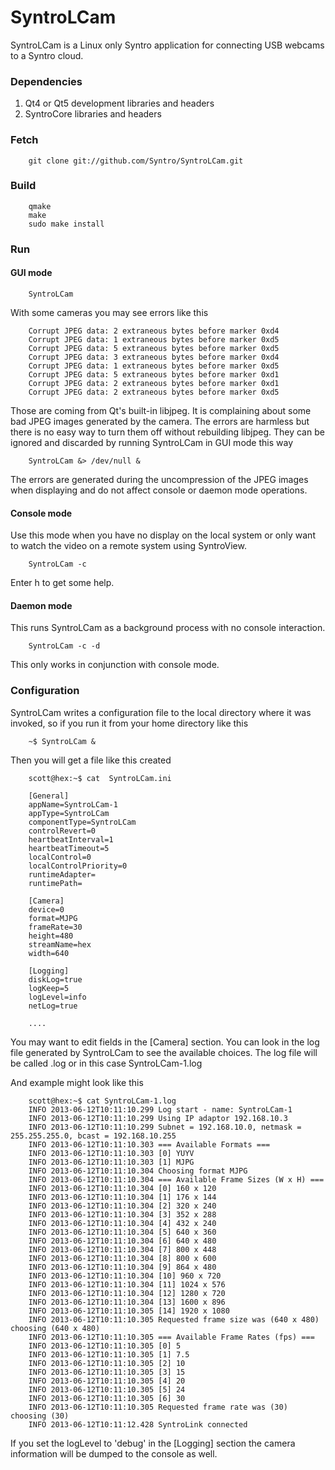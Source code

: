 # SyntroLCam

SyntroLCam is a Linux only Syntro application for connecting USB webcams
to a Syntro cloud.


### Dependencies

1. Qt4 or Qt5 development libraries and headers
2. SyntroCore libraries and headers 


### Fetch

        git clone git://github.com/Syntro/SyntroLCam.git


### Build 

        qmake 
        make 
        sudo make install

### Run

#### GUI mode

        SyntroLCam

With some cameras you may see errors like this

		Corrupt JPEG data: 2 extraneous bytes before marker 0xd4
		Corrupt JPEG data: 1 extraneous bytes before marker 0xd5
		Corrupt JPEG data: 5 extraneous bytes before marker 0xd5
		Corrupt JPEG data: 3 extraneous bytes before marker 0xd4
		Corrupt JPEG data: 1 extraneous bytes before marker 0xd5
		Corrupt JPEG data: 5 extraneous bytes before marker 0xd1
		Corrupt JPEG data: 2 extraneous bytes before marker 0xd1
		Corrupt JPEG data: 2 extraneous bytes before marker 0xd5

        
Those are coming from Qt's built-in libjpeg. It is complaining about some
bad JPEG images generated by the camera. The errors are harmless but there
is no easy way to turn them off without rebuilding libjpeg. They can be
ignored and discarded by running SyntroLCam in GUI mode this way

        SyntroLCam &> /dev/null &

The errors are generated during the uncompression of the JPEG images when
displaying and do not affect console or daemon mode operations.


#### Console mode

Use this mode when you have no display on the local system or only want to 
watch the video on a remote system using SyntroView.

        SyntroLCam -c


Enter h to get some help.


#### Daemon mode

This runs SyntroLCam as a background process with no console interaction.

        SyntroLCam -c -d

This only works in conjunction with console mode.


### Configuration

SyntroLCam writes a configuration file to the local directory where
it was invoked, so if you run it from your home directory like this

        ~$ SyntroLCam &

Then you will get a file like this created

        scott@hex:~$ cat  SyntroLCam.ini

		[General]
		appName=SyntroLCam-1
		appType=SyntroLCam
		componentType=SyntroLCam
		controlRevert=0
		heartbeatInterval=1
		heartbeatTimeout=5
		localControl=0
		localControlPriority=0
		runtimeAdapter=
		runtimePath=

		[Camera]
		device=0
		format=MJPG
		frameRate=30
		height=480
		streamName=hex
		width=640

		[Logging]
		diskLog=true
		logKeep=5
		logLevel=info
		netLog=true

        ....

You may want to edit fields in the [Camera] section. You can look in
the log file generated by SyntroLCam to see the available choices.
The log file will be called <appName>.log or in this case SyntroLCam-1.log

And example might look like this

		scott@hex:~$ cat SyntroLCam-1.log
		INFO 2013-06-12T10:11:10.299 Log start - name: SyntroLCam-1
		INFO 2013-06-12T10:11:10.299 Using IP adaptor 192.168.10.3
		INFO 2013-06-12T10:11:10.299 Subnet = 192.168.10.0, netmask = 255.255.255.0, bcast = 192.168.10.255
		INFO 2013-06-12T10:11:10.303 === Available Formats ===
		INFO 2013-06-12T10:11:10.303 [0] YUYV
		INFO 2013-06-12T10:11:10.303 [1] MJPG
		INFO 2013-06-12T10:11:10.304 Choosing format MJPG
		INFO 2013-06-12T10:11:10.304 === Available Frame Sizes (W x H) ===
		INFO 2013-06-12T10:11:10.304 [0] 160 x 120
		INFO 2013-06-12T10:11:10.304 [1] 176 x 144
		INFO 2013-06-12T10:11:10.304 [2] 320 x 240
		INFO 2013-06-12T10:11:10.304 [3] 352 x 288
		INFO 2013-06-12T10:11:10.304 [4] 432 x 240
		INFO 2013-06-12T10:11:10.304 [5] 640 x 360
		INFO 2013-06-12T10:11:10.304 [6] 640 x 480
		INFO 2013-06-12T10:11:10.304 [7] 800 x 448
		INFO 2013-06-12T10:11:10.304 [8] 800 x 600
		INFO 2013-06-12T10:11:10.304 [9] 864 x 480
		INFO 2013-06-12T10:11:10.304 [10] 960 x 720
		INFO 2013-06-12T10:11:10.304 [11] 1024 x 576
		INFO 2013-06-12T10:11:10.304 [12] 1280 x 720
		INFO 2013-06-12T10:11:10.304 [13] 1600 x 896
		INFO 2013-06-12T10:11:10.305 [14] 1920 x 1080
		INFO 2013-06-12T10:11:10.305 Requested frame size was (640 x 480) choosing (640 x 480)
		INFO 2013-06-12T10:11:10.305 === Available Frame Rates (fps) ===
		INFO 2013-06-12T10:11:10.305 [0] 5
		INFO 2013-06-12T10:11:10.305 [1] 7.5
		INFO 2013-06-12T10:11:10.305 [2] 10
		INFO 2013-06-12T10:11:10.305 [3] 15
		INFO 2013-06-12T10:11:10.305 [4] 20
		INFO 2013-06-12T10:11:10.305 [5] 24
		INFO 2013-06-12T10:11:10.305 [6] 30
		INFO 2013-06-12T10:11:10.305 Requested frame rate was (30) choosing (30)
		INFO 2013-06-12T10:11:12.428 SyntroLink connected

If you set the logLevel to 'debug' in the [Logging] section the camera information
will be dumped to the console as well.


